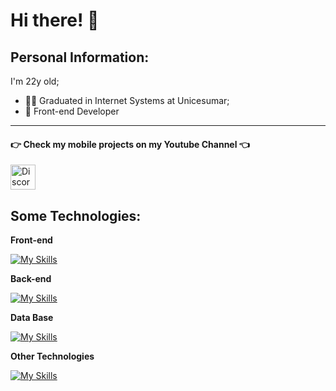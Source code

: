 # Hi there! 👋

## Personal Information:
I'm 22y old;
- 👨‍🎓 Graduated in Internet Systems at Unicesumar;
- 💼 Front-end Developer

<hr />
<h4>👉 Check my mobile projects on my Youtube Channel 👈</h4>

<a href="https://bit.ly/3KtPdu0" target="_blank"><img src="https://www.vectorlogo.zone/logos/youtube/youtube-icon.svg" alt="Discord" width="40" height="40"/></a>
  
## Some Technologies:

**Front-end**

[![My Skills](https://skillicons.dev/icons?i=react,html,css,bootstrap,js)](https://github.com/eubrunodev)

**Back-end**

[![My Skills](https://skillicons.dev/icons?i=php,nodejs,express,firebase,lua,python)](https://github.com/eubrunodev)

**Data Base**

[![My Skills](https://skillicons.dev/icons?i=mongodb,mysql)](https://github.com/eubrunodev)

**Other Technologies**

[![My Skills](https://skillicons.dev/icons?i=figma,git,androidstudio,heroku,wordpress)](https://github.com/eubrunodev)
